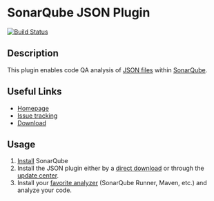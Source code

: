 SonarQube JSON Plugin
====================

[![Build Status](https://api.travis-ci.org/racodond/sonar-jsong-plugin.svg)](https://travis-ci.org/racodond/sonar-json-plugin)

## Description
This plugin enables code QA analysis of [JSON files](http://json.org/) within [SonarQube](http://www.sonarqube.org).

## Useful Links

* [Homepage](https://github.com/racodond/sonar-json-plugin)
* [Issue tracking](https://github.com/racodond/sonar-json-plugin/issues)
* [Download](https://github.com/racodond/sonar-json-plugin/releases/)

## Usage
1. [Install](http://docs.sonarqube.org/display/SONAR/Setup+and+Upgrade) SonarQube
2. Install the JSON plugin either by a [direct download](https://github.com/SonarCommunity/sonar-json-plugin/releases) or through the [update center](http://docs.sonarqube.org/display/SONAR/Update+Center).
3. Install your [favorite analyzer](http://docs.sonarqube.org/display/SONAR/Analyzing+Source+Code#AnalyzingSourceCode-RunningAnalysis) (SonarQube Runner, Maven, etc.) and analyze your code.
